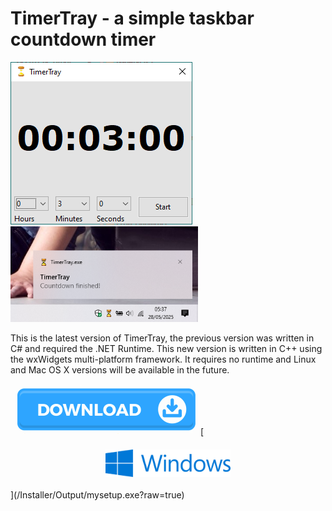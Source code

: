 # TimerTray - a simple taskbar countdown timer

<img src="TimerTray2_MainWindow.png" alt="TimerTray main window"/>
<img src="timertray_elapsed.png" alt="TimerTray tray area" width="300"/>

This is the latest version of TimerTray, the previous version was written in C# and required the .NET Runtime. This new version is written in C++ using the wxWidgets multi-platform framework. It requires no runtime and Linux and Mac OS X versions will be available in the future.

<img src="Download.png" alt="Download" width="300"/>
[<img src="Windows.svg" style="display: block; margin: auto; padding: 20px;" alt="Download Windows installer" width=200/>](/Installer/Output/mysetup.exe?raw=true)

